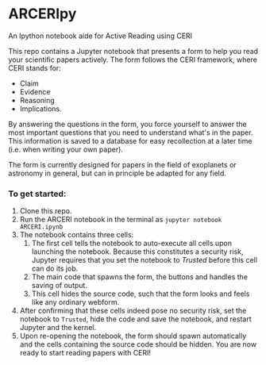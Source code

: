 # ARCERIpy
An Ipython notebook aide for Active Reading using CERI


This repo contains a Jupyter notebook that presents a form to help you read your scientific papers actively.
The form follows the CERI framework, where CERI stands for:
* Claim
* Evidence
* Reasoning
* Implications.

By answering the questions in the form, you force yourself to answer the most important questions that you need to understand what's in the paper. This information is saved to a database for easy recollection at a later time (i.e. when writing your own paper).

The form is currently designed for papers in the field of exoplanets or astronomy in general, but can in principle be adapted for any field.

### To get started:
1. Clone this repo.
1. Run the ARCERI notebook in the terminal as `jupyter notebook ARCERI.ipynb`
1. The notebook contains three cells:
    1. The first cell tells the notebook to auto-execute all cells upon launching the notebook. Because this constitutes a security risk, Jupyter requires that you set the notebook to *Trusted* before this cell can do its job.
    1. The main code that spawns the form, the buttons and handles the saving of output.
    1. This cell hides the source code, such that the form looks and feels like any ordinary webform.
1. After confirming that these cells indeed pose no security risk, set the notebook to `Trusted`, hide the code and save the notebook, and restart Jupyter and the kernel.
1. Upon re-opening the notebook, the form should spawn automatically and the cells containing the source code should be hidden. You are now ready to start reading papers with CERI!
